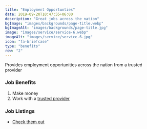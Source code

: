 ```yaml
---
title: "Employment Opportunties"
date: 2019-09-20T10:47:55+06:00
description: "Great jobs across the nation"
bgImage: "images/backgrounds/page-title.webp"
bgImageAlt: "images/backgrounds/page-title.jpg"
image: "images/service/service-6.webp"
imageAlt: "images/service/service-6.jpg"
icon: "fa-briefcase"
type: "benefits"
row: "2"
---
```


Provides employment opportunities across the nation from a trusted provider

### Job Benefits

1. Make money
2. Work with a [trusted provider](https://www.annexgroup.com/)

### Job Listings

- [Check them out](https://canadadev.com/jobs)
